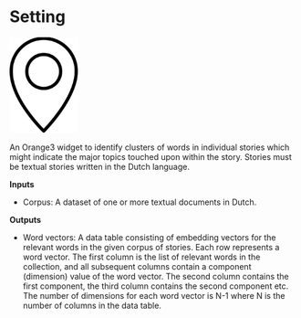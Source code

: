 Setting
=======

<img src="../../orangecontrib/storynavigation/widgets/icons/setting_analysis_icon.svg" alt="image" width="120" height="auto">

An Orange3 widget to identify clusters of words in individual stories which might indicate the major topics touched upon within the story. Stories must be textual stories written in the Dutch language.

**Inputs**

- Corpus: A dataset of one or more textual documents in Dutch.

**Outputs**

- Word vectors: A data table consisting of embedding vectors for the relevant words in the given corpus of stories. Each row represents a word vector. The first column is the list of relevant words in the collection, and all subsequent columns contain a component (dimension) value of the word vector. The second column contains the first component, the third column contains the second component etc. The number of dimensions for each word vector is N-1 where N is the number of columns in the data table.


